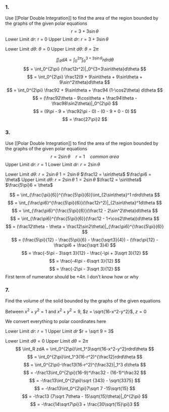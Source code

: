### 1.
Use [[Polar Double Integration]] to find the area of the region bounded by the graphs of the given polar equations
$$ r = 3+3\sin\theta $$
Lower Limit $dr$: r = 0
Upper Limit $dr$: $r = 3+3\sin\theta$

Lower Limit $d\theta$: $\theta = 0$
Upper Limit $d\theta$: $\theta = 2\pi$

$$ \iint_R dA = \int_0^{2\pi}\int_0^{3+3\sin\theta} rdrd\theta $$
$$ = \int_0^{2\pi} (\frac12r^2)|_0^{3+3\sin\theta}d\theta $$
$$ = \int_0^{2\pi} \frac12(9 + 9\sin\theta + 9\sin\theta + 9\sin^2\theta)d\theta $$
$$ = \int_0^{2\pi} \frac92 + 9\sin\theta + \frac94 (1-\cos2\theta) d\theta $$
$$ = (\frac92\theta - 9\cos\theta  + \frac94\theta - \frac98\sin2\theta)|_0^{2\pi} $$
$$ = (9\pi - 9 + \frac92\pi - 0) - (0 - 9 + 0 - 0) $$
$$ = \frac{27\pi}2  $$
### 3.
Use [[Polar Double Integration]] to find the area of the region bounded by the graphs of the given polar equations
$$ r= 2\sin\theta\quad r=1\quad common\;area $$
Upper Limit $dr$: $r = 1$
Lower Limit $dr$: $r = 2\sin\theta$

Lower Limit $d\theta$: 
$r = 2\sin\theta$
$1 = 2\sin\theta$
$\frac12 = \sin\theta$
$\frac\pi6 = \theta$
Upper Limit $d\theta$: 
$r = 2\sin\theta$
$1 = 2\sin\theta$
$\frac12 = \sin\theta$
$\frac{5\pi}6 = \theta$

$$ = \int_{\frac{\pi}{6}}^{\frac{5\pi}{6}}\int_{2\sin\theta}^1 rdrd\theta $$
$$ = \int_{\frac\pi6}^{\frac{5\pi}{6}}(\frac12r^2)|_{2\sin\theta}^1d\theta $$
$$ = \int_{\frac\pi6}^{\frac{5\pi}{6}}(\frac12 - 2\sin^2\theta)d\theta $$
$$ = \int_{\frac\pi6}^{\frac{5\pi}{6}}(\frac12 - 1+\cos2\theta))d\theta $$
$$ = (\frac12\theta - \theta + \frac12\sin2\theta)|_{\frac\pi6}^{\frac{5\pi}{6}} $$
$$ = (\frac{5\pi}{12} - \frac{5\pi}{6} - \frac{\sqrt3}{4}) - (\frac\pi{12} - \frac\pi6 + \frac{\sqrt 3}4) $$
$$ = \frac{-5\pi - 3\sqrt 3}{12} - \frac{-\pi + 3\sqrt 3}{12} $$
$$ = \frac{-4\pi - 6\sqrt 3}{12} $$
$$ = \frac{-2\pi - 3\sqrt 3}{12} $$
First term of numerator should be $+4\pi$. I don't know how or why

### 7.
Find the volume of the solid bounded by the graphs of the given equations 

Between $x^2 + y^2 = 1$ and $x^2+y^2 = 9$, $z = \sqrt{16-x^2-y^2}$, $z = 0$

We convert everything to polar coordinates here

Lower Limit $dr$: $r = 1$
Upper Limit $dr$ $r = \sqrt 9 = 3$

Lower Limit $d\theta = 0$
Upper Limit $d\theta = 2\pi$
$$ \iint_R zdA  = \int_0^{2\pi}\int_1^3\sqrt{16-x^2-y^2}rdrd\theta $$
$$ = \int_0^{2\pi}\int_1^3(16-r^2)^{\frac12}rdrd\theta $$
$$ = \int_0^{2\pi}-\frac13(16-r^2)^{\frac32}|_1^3 d\theta $$
$$ = -\frac13\int_0^{2\pi}(16-9)^\frac32 - (16-1)^\frac32 $$
$$ = -\frac13\int_0^{2\pi}\sqrt {343} - \sqrt{3375} $$
$$ = -\frac13\int_0^{2\pi}7\sqrt 7 -15\sqrt{15} $$
$$ = -\frac13 (7\sqrt 7\theta - 15\sqrt{15}\theta)|_0^{2\pi} $$
$$ = -\frac{14\sqrt7\pi}3 + \frac{30\sqrt{15}\pi}3 $$
